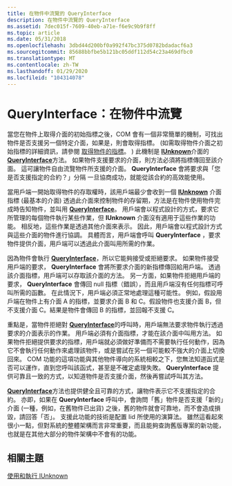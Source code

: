 ```yaml
---
title: 在物件中流覽的 QueryInterface
description: 在物件中流覽的 QueryInterface
ms.assetid: 7dec015f-7609-40eb-a71e-f6e9c9b9f8ff
ms.topic: article
ms.date: 05/31/2018
ms.openlocfilehash: 3dbd44d200bf0a992f47bc375d0782bdadacf6a3
ms.sourcegitcommit: 85688bbfbe5b121bc05ddf112d54c23a469dfbc0
ms.translationtype: MT
ms.contentlocale: zh-TW
ms.lasthandoff: 01/29/2020
ms.locfileid: "104314078"
---
```

# <a name="queryinterface-navigating-in-an-object"></a>QueryInterface：在物件中流覽

當您在物件上取得介面的初始指標之後，COM 會有一個非常簡單的機制，可找出物件是否支援另一個特定介面，如果是，則會取得指標。  (如需取得物件介面之初始指標的詳細資訊，請參閱 [取得物件的指標](getting-a-pointer-to-an-object.md)。 ) 此機制是 [**IUnknown**](/windows/desktop/api/Unknwn/nn-unknwn-iunknown)介面的 [**QueryInterface**](/windows/desktop/api/Unknwn/nf-unknwn-iunknown-queryinterface(q))方法。 如果物件支援要求的介面，則方法必須將指標傳回至該介面。 這可讓物件自由流覽物件所支援的介面。 **QueryInterface** 會將要求與「您是否支援指定的合約？」分隔 一旦協商成功，就能從該合約的高效能使用。

當用戶端一開始取得物件的存取權時，該用戶端最少會收到一個 [**IUnknown**](/windows/desktop/api/Unknwn/nn-unknwn-iunknown) 介面指標 (最基本的介面) 透過此介面來控制物件的存留期，方法是在物件使用物件完成時告知物件，並叫用 [**QueryInterface**](/windows/desktop/api/Unknwn/nf-unknwn-iunknown-queryinterface(q))。 用戶端會以程式設計的方式，要求它所管理的每個物件執行某些作業，但 **IUnknown** 介面沒有適用于這些作業的功能。 相反地，這些作業是透過其他介面來表示。 因此，用戶端會以程式設計方式與這些介面的物件進行協調。 具體而言，用戶端會呼叫 **QueryInterface** ，要求物件提供介面，用戶端可以透過此介面叫用所需的作業。

因為物件會執行 [**QueryInterface**](/windows/desktop/api/Unknwn/nf-unknwn-iunknown-queryinterface(q))，所以它能夠接受或拒絕要求。 如果物件接受用戶端的要求， **QueryInterface** 會將所要求介面的新指標傳回給用戶端。 透過該介面指標，用戶端可以存取該介面的方法。 另一方面，如果物件拒絕用戶端的要求， **QueryInterface** 會傳回 null 指標（錯誤），而且用戶端沒有任何指標可呼叫所需的函數。 在此情況下，用戶端必須正常地處理這種可能性。 例如，假設用戶端在物件上有介面 A 的指標，並要求介面 B 和 C。假設物件也支援介面 B，但不支援介面 C。結果是物件會傳回 B 的指標，並回報不支援 C。

重點是，當物件拒絕對 [**QueryInterface**](/windows/desktop/api/Unknwn/nf-unknwn-iunknown-queryinterface(q))的呼叫時，用戶端無法要求物件執行透過要求的介面表示的作業。 用戶端必須有介面指標，才能在該介面中叫用方法。 如果物件拒絕提供要求的指標，用戶端就必須做好準備而不需要執行任何動作，因為它不會執行任何動作來處理該物件，或是嘗試在另一個可能較不強大的介面上切換回來。 COM 功能的這項功能與其他物件導向的系統相較之下，您無法知道函式是否可以運作，直到您呼叫該函式，甚至是不確定處理失敗。 **QueryInterface** 提供可靠且一致的方式，以知道物件是否支援介面，然後再嘗試呼叫其方法。

[**QueryInterface**](/windows/desktop/api/Unknwn/nf-unknwn-iunknown-queryinterface(q))方法也提供健全且可靠的方式，讓物件表示它不支援指定的合約。 亦即，如果在 **QueryInterface** 呼叫中，會詢問「舊」物件是否支援「新的」介面 (一種，例如，在舊物件已出貨) 之後，舊的物件就會可靠地，而不會造成損毀，請回答「否」。 支援此功能的技術是配置 Iid 所使用的演算法。 雖然這看起來很小一點，但對系統的整體架構而言非常重要，而且能夠查詢舊版專案的新功能，也就是在其他大部分的物件架構中不會有的功能。

## <a name="related-topics"></a>相關主題

<dl> <dt>

[使用和執行 IUnknown](using-and-implementing-iunknown.md)
</dt> </dl>

 

 




